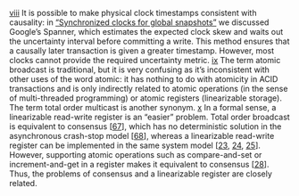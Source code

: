 [viii](ch09.html#idm140605759542720-marker) It is possible to make physical
clock timestamps consistent with causality: in [“Synchronized clocks for global snapshots”](ch08.html#sec_distributed_spanner)
we discussed Google’s Spanner, which estimates the expected clock skew and waits out the
uncertainty interval before committing a write. This method ensures that a causally later transaction is
given a greater timestamp. However, most clocks cannot provide the required uncertainty
metric. [ix](ch09.html#idm140605759485280-marker) The
term atomic broadcast is traditional, but it is very confusing as it’s inconsistent with
other uses of the word atomic: it has nothing to do with atomicity in ACID transactions
and is only indirectly related to atomic operations (in the sense of multi-threaded programming) or
atomic registers (linearizable storage). The term total order multicast is another
synonym. [x](ch09.html#idm140605759439152-marker) In a
formal sense, a linearizable read-write register is an “easier” problem. Total order broadcast is
equivalent to consensus [[67](ch09.html#Chandra1996cp)], which has no
deterministic solution in the asynchronous crash-stop model
[[68](ch09.html#Fischer1985ji)], whereas a linearizable read-write
register can be implemented in the same system model
[[23](ch09.html#Attiya1995bm), [24](ch09.html#Lynch1997gr),
[25](ch09.html#Cachin2011wt)]. However, supporting atomic operations such as
compare-and-set or increment-and-get in a register makes it equivalent to consensus
[[28](ch09.html#Herlihy1991gk)]. Thus,
the problems of consensus and a linearizable register are closely related.